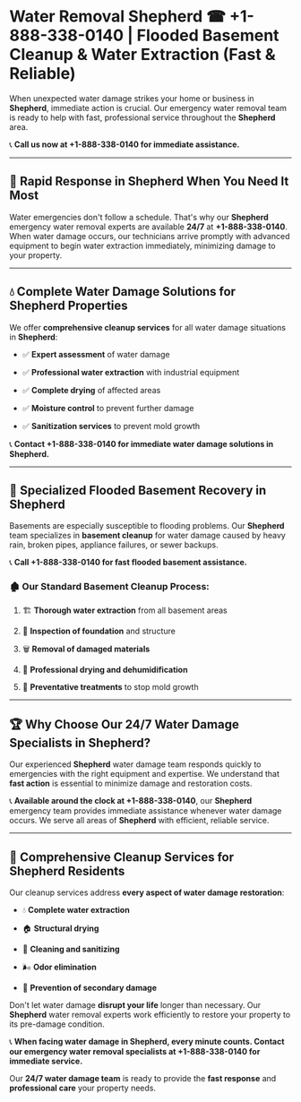 # Water Removal Shepherd ☎ +1-888-338-0140 | Flooded Basement Cleanup & Water Extraction (Fast & Reliable)

When unexpected water damage strikes your home or business in **Shepherd**, immediate action is crucial. Our emergency water removal team is ready to help with fast, professional service throughout the **Shepherd** area. 

📞 **Call us now at +1-888-338-0140 for immediate assistance.**
---
## 🚀 Rapid Response in Shepherd When You Need It Most
Water emergencies don't follow a schedule. That's why our **Shepherd** emergency water removal experts are available **24/7** at **+1-888-338-0140**. When water damage occurs, our technicians arrive promptly with advanced equipment to begin water extraction immediately, minimizing damage to your property.
---
## 💧 Complete Water Damage Solutions for Shepherd Properties
We offer **comprehensive cleanup services** for all water damage situations in **Shepherd**:
- ✅ **Expert assessment** of water damage  
- ✅ **Professional water extraction** with industrial equipment  
- ✅ **Complete drying** of affected areas  
- ✅ **Moisture control** to prevent further damage  
- ✅ **Sanitization services** to prevent mold growth  
📞 **Contact +1-888-338-0140 for immediate water damage solutions in Shepherd.**
---
## 🌊 Specialized Flooded Basement Recovery in Shepherd
Basements are especially susceptible to flooding problems. Our **Shepherd** team specializes in **basement cleanup** for water damage caused by heavy rain, broken pipes, appliance failures, or sewer backups. 
📞 **Call +1-888-338-0140 for fast flooded basement assistance.**
### 🏚️ Our Standard Basement Cleanup Process:
1. 🏗️ **Thorough water extraction** from all basement areas  
2. 🔎 **Inspection of foundation** and structure  
3. 🗑️ **Removal of damaged materials**  
4. 💨 **Professional drying and dehumidification**  
5. 🚫 **Preventative treatments** to stop mold growth  
---
## 🏆 Why Choose Our 24/7 Water Damage Specialists in Shepherd?
Our experienced **Shepherd** water damage team responds quickly to emergencies with the right equipment and expertise. We understand that **fast action** is essential to minimize damage and restoration costs.
📞 **Available around the clock at +1-888-338-0140**, our **Shepherd** emergency team provides immediate assistance whenever water damage occurs. We serve all areas of **Shepherd** with efficient, reliable service.
---
## 🧹 Comprehensive Cleanup Services for Shepherd Residents
Our cleanup services address **every aspect of water damage restoration**:
- 💧 **Complete water extraction**  
- 🏠 **Structural drying**  
- 🧼 **Cleaning and sanitizing**  
- 🌬️ **Odor elimination**  
- 🚫 **Prevention of secondary damage**  
Don't let water damage **disrupt your life** longer than necessary. Our **Shepherd** water removal experts work efficiently to restore your property to its pre-damage condition.
📞 **When facing water damage in Shepherd, every minute counts. Contact our emergency water removal specialists at +1-888-338-0140 for immediate service.**
Our **24/7 water damage team** is ready to provide the **fast response** and **professional care** your property needs.
